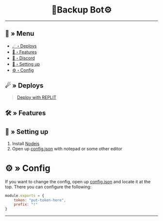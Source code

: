 <h1 align="center">
 📂Backup Bot⚙
</h1>

---
## <a id="menu"></a>🔱 » Menu

- [☄・Deploys](#deploys)
- [🔰・Features](#features)
- [🌌・Discord](https://discord.gg/8W9kvCDfcY)
- [🎉・Setting up](#setup)
- [⚙・Config](#config)
## <a id="deploys"></a>☄ » Deploys
> [Deploy with REPLIT](https://replit.com/github/Magic-Hole/Backup)

## <a id="features"></a>🛠 » Features


## <a id="setup"></a> 📁 » Setting up

1. Install [Nodejs](https://nodejs.org/)
2. Open up [config.json](https://discord.gg/8W9kvCDfcY) with notepad or some other editor

# <a id="config"></a>⚙ » Config

If you want to change the config, open up [config.json](https://discord.gg/8W9kvCDfcY) and locate it at the top. There you can configure the following:

```js
module.exports = {
    token: "put-token-here",
    prefix: "!"
}
```

---
 
